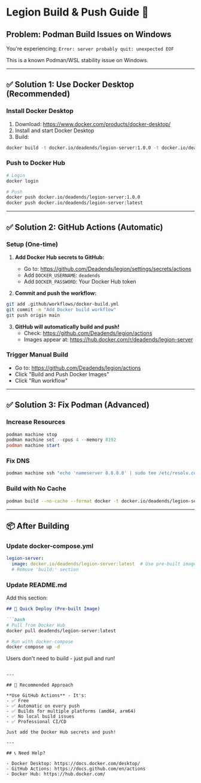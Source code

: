 # Legion Build & Push Guide 🚀

## Problem: Podman Build Issues on Windows

You're experiencing: `Error: server probably quit: unexpected EOF`

This is a known Podman/WSL stability issue on Windows.

---

## ✅ Solution 1: Use Docker Desktop (Recommended)

### Install Docker Desktop
1. Download: https://www.docker.com/products/docker-desktop/
2. Install and start Docker Desktop
3. Build:

```bash
docker build -t docker.io/deadends/legion-server:1.0.0 -t docker.io/deadends/legion-server:latest -f Dockerfile .
```

### Push to Docker Hub
```bash
# Login
docker login

# Push
docker push docker.io/deadends/legion-server:1.0.0
docker push docker.io/deadends/legion-server:latest
```

---

## ✅ Solution 2: GitHub Actions (Automatic)

### Setup (One-time)

1. **Add Docker Hub secrets to GitHub:**
   - Go to: https://github.com/Deadends/legion/settings/secrets/actions
   - Add `DOCKER_USERNAME`: `deadends`
   - Add `DOCKER_PASSWORD`: Your Docker Hub token

2. **Commit and push the workflow:**
```bash
git add .github/workflows/docker-build.yml
git commit -m "Add Docker build workflow"
git push origin main
```

3. **GitHub will automatically build and push!**
   - Check: https://github.com/Deadends/legion/actions
   - Images appear at: https://hub.docker.com/r/deadends/legion-server

### Trigger Manual Build
- Go to: https://github.com/Deadends/legion/actions
- Click "Build and Push Docker Images"
- Click "Run workflow"

---

## ✅ Solution 3: Fix Podman (Advanced)

### Increase Resources
```powershell
podman machine stop
podman machine set --cpus 4 --memory 8192
podman machine start
```

### Fix DNS
```powershell
podman machine ssh "echo 'nameserver 8.8.8.8' | sudo tee /etc/resolv.conf"
```

### Build with No Cache
```bash
podman build --no-cache --format docker -t docker.io/deadends/legion-server:latest -f Dockerfile .
```

---

## 📦 After Building

### Update docker-compose.yml
```yaml
legion-server:
  image: docker.io/deadends/legion-server:latest  # Use pre-built image
  # Remove 'build:' section
```

### Update README.md
Add this section:

```markdown
## 🐳 Quick Deploy (Pre-built Image)

```bash
# Pull from Docker Hub
docker pull deadends/legion-server:latest

# Run with docker-compose
docker compose up -d
```

Users don't need to build - just pull and run!
```

---

## 🎯 Recommended Approach

**Use GitHub Actions** - It's:
- ✅ Free
- ✅ Automatic on every push
- ✅ Builds for multiple platforms (amd64, arm64)
- ✅ No local build issues
- ✅ Professional CI/CD

Just add the Docker Hub secrets and push!

---

## 📞 Need Help?

- Docker Desktop: https://docs.docker.com/desktop/
- GitHub Actions: https://docs.github.com/en/actions
- Docker Hub: https://hub.docker.com/
